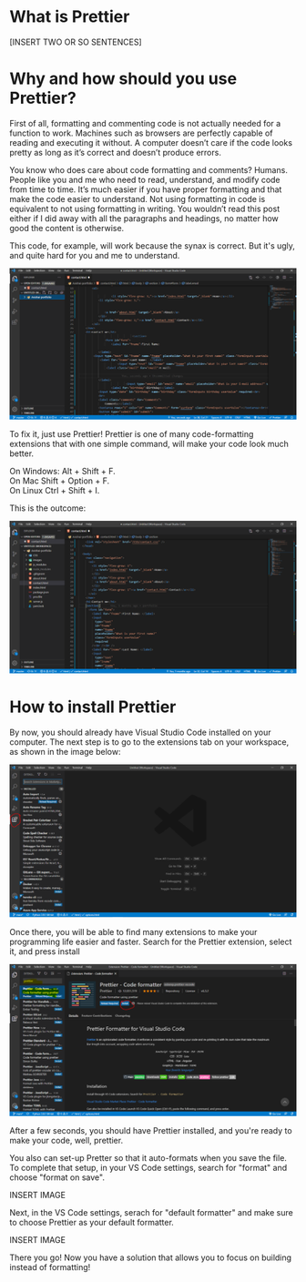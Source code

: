 # What is Prettier

[INSERT TWO OR SO SENTENCES]

# Why and how should you use Prettier?

First of all, formatting and commenting code is not actually needed for a function to work. Machines such as browsers are perfectly capable of reading and executing it without. A computer doesn’t care if the code looks pretty as long as it’s correct and doesn’t produce errors.

You know who does care about code formatting and comments? Humans. People like you and me who need to read, understand, and modify code from time to time. It’s much easier if you have proper formatting and that make the code easier to understand. Not using formatting in code is equivalent to not using formatting in writing. You wouldn’t read this post either if I did away with all the paragraphs and headings, no matter how good the content is otherwise.

This code, for example, will work because the synax is correct. But it's ugly, and quite hard for you and me to understand.

![extensions tab](/prettier/Capture3.PNG)

To fix it, just use Prettier! Prettier is one of many code-formatting extensions that with one simple command, will make your code look much better.

On Windows: Alt + Shift + F.  
On Mac Shift + Option + F.  
On Linux Ctrl + Shift + I.  

This is the outcome:

![extensions tab](/prettier/Capture4.PNG)  

# How to install Prettier

By now, you should already have Visual Studio Code installed on your computer. The next step is to go to the extensions tab on your workspace, as shown in the image below:

![extensions tab](/prettier/Capture1.PNG)

Once there, you will be able to find many extensions to make your programming life easier and faster. Search for the Prettier extension, select it, and press install

![extensions tab](/prettier/Capture2.PNG)  

After a few seconds, you should have Prettier installed, and you're ready to make your code, well, prettier.

You also can set-up Pretter so that it auto-formats when you save the file. To complete that setup, in your VS Code settings, search for "format" and choose "format on save".

INSERT IMAGE

Next, in the VS Code settings, serach for "default formatter" and make sure to choose Prettier as your default formatter.

INSERT IMAGE

There you go! Now you have a solution that allows you to focus on building instead of formatting!


